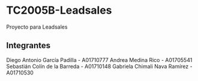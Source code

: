 # TC2005B-Leadsales
Proyecto para Leadsales

## Integrantes
Diego Antonio García Padilla - A01710777
Andrea Medina Rico - A01705541
Sebastián Colín de la Barreda - A01710148
Gabriela Chimali Nava Ramírez - A01710530